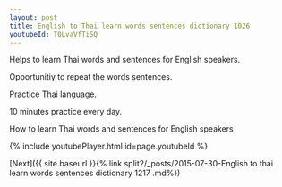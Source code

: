 ```yaml
---
layout: post
title: English to Thai learn words sentences dictionary 1026 
youtubeId: T0LvaVfTiSQ
---
```

 
 
Helps to learn Thai words and sentences for English speakers.

Opportunitiy to repeat the words sentences. 

Practice Thai language. 
 
10 minutes practice every day. 
 
How to learn Thai words and sentences for English speakers 
 
{% include youtubePlayer.html id=page.youtubeId %}
 
 
[Next]({{ site.baseurl }}{% link  split2/_posts/2015-07-30-English to thai learn words sentences dictionary 1217 .md%})
 

